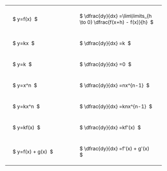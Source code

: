 ---
---

#  
<br>
<style type="text/css">
#T_06031 th.col_heading {
  text-align: left;
  font-size: 1em;
}
#T_06031 td {
  text-align: left;
  font-size: 1em;
  padding: 1.5em;
}
#T_06031_row0_col0, #T_06031_row1_col0, #T_06031_row2_col0, #T_06031_row3_col0, #T_06031_row4_col0, #T_06031_row5_col0, #T_06031_row6_col0 {
  width: 300px;
  white-space: pre-wrap;
}
#T_06031_row0_col1, #T_06031_row1_col1, #T_06031_row2_col1, #T_06031_row3_col1, #T_06031_row4_col1, #T_06031_row5_col1, #T_06031_row6_col1 {
  width: 400px;
  white-space: pre-wrap;
}
</style>
<table id="T_06031">
  <thead>
  </thead>
  <tbody>
    <tr>
      <td id="T_06031_row0_col0" class="data row0 col0" >$ y=f(x)  $</td>
      <td id="T_06031_row0_col1" class="data row0 col1" >$ \dfrac{dy}{dx} =\lim\limits_{h \to 0} \dfrac{f(x+h) - f(x)}{h}  $</td>
    </tr>
    <tr>
      <td id="T_06031_row1_col0" class="data row1 col0" >$ y=kx  $</td>
      <td id="T_06031_row1_col1" class="data row1 col1" >$ \dfrac{dy}{dx} =k  $</td>
    </tr>
    <tr>
      <td id="T_06031_row2_col0" class="data row2 col0" >$ y=k  $</td>
      <td id="T_06031_row2_col1" class="data row2 col1" >$ \dfrac{dy}{dx} =0  $</td>
    </tr>
    <tr>
      <td id="T_06031_row3_col0" class="data row3 col0" >$ y=x^n  $</td>
      <td id="T_06031_row3_col1" class="data row3 col1" >$ \dfrac{dy}{dx} =nx^{n-1}  $</td>
    </tr>
    <tr>
      <td id="T_06031_row4_col0" class="data row4 col0" >$ y=kx^n  $</td>
      <td id="T_06031_row4_col1" class="data row4 col1" >$ \dfrac{dy}{dx} =knx^{n-1}  $</td>
    </tr>
    <tr>
      <td id="T_06031_row5_col0" class="data row5 col0" >$ y=kf(x)  $</td>
      <td id="T_06031_row5_col1" class="data row5 col1" >$ \dfrac{dy}{dx} =kf'(x)  $</td>
    </tr>
    <tr>
      <td id="T_06031_row6_col0" class="data row6 col0" >$ y=f(x) + g(x)  $</td>
      <td id="T_06031_row6_col1" class="data row6 col1" >$ \dfrac{dy}{dx} =f'(x) + g'(x)  $</td>
    </tr>
  </tbody>
</table>
